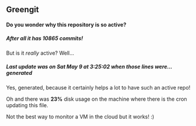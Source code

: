 ## Greengit

#### Do you wonder why this repository is so active?

##### After all it has 10865 commits!

But is it *really* active? Well...

##### Last update was on Sat May 9 at 3:25:02 when those lines were... generated

Yes, generated, because it certainly helps a lot to have such an active repo!

Oh and there was **23%** disk usage on the machine
where there is the cron updating this file.

Not the best way to monitor a VM in the cloud but it works! :)
